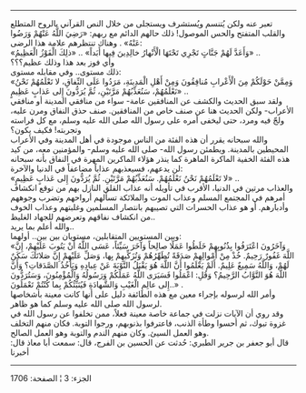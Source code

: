 ------------------------------------------------------------------------

تعبر عنه ولكن يُتنسم ويُستشرف ويستجلى من خلال النص القرآني بالروح المتطلع
والقلب المتفتح والحس الموصول! ذلك حالهم الدائم مع ربهم: «رَضِيَ اللَّهُ عَنْهُمْ
وَرَضُوا عَنْهُ» . وهناك تنتظرهم علامة هذا الرضى:  
«وَأَعَدَّ لَهُمْ جَنَّاتٍ تَجْرِي تَحْتَهَا الْأَنْهارُ خالِدِينَ فِيها أَبَداً» .. «ذلِكَ الْفَوْزُ
الْعَظِيمُ» ..  
وأي فوز بعد هذا وذلك عظيم؟؟؟  
ذلك مستوى.. وفي مقابله مستوى:  
«وَمِمَّنْ حَوْلَكُمْ مِنَ الْأَعْرابِ مُنافِقُونَ وَمِنْ أَهْلِ الْمَدِينَةِ، مَرَدُوا عَلَى النِّفاقِ، لا
تَعْلَمُهُمْ نَحْنُ نَعْلَمُهُمْ، سَنُعَذِّبُهُمْ مَرَّتَيْنِ، ثُمَّ يُرَدُّونَ إِلى عَذابٍ عَظِيمٍ» ..  
ولقد سبق الحديث والكشف عن المنافقين عامة- سواء من منافقي المدينة أو
منافقي الأعراب- ولكن الحديث هنا عن صنف خاص من المنافقين. صنف حذق النفاق
ومرن عليه، ولجّ فيه ومرد، حتى ليخفى أمره على رسول الله صلى الله عليه
وسلم، مع كل فراسته وتجربته! فكيف يكون؟  
والله سبحانه يقرر أن هذه الفئة من الناس موجودة في أهل المدينة وفي
الأعراب المحيطين بالمدينة. ويطمئن رسول الله- صلى الله عليه وسلم-
والمؤمنين معه، من كيد هذه الفئة الخفية الماكرة الماهرة كما ينذر هؤلاء
الماكرين المهرة في النفاق بأنه سبحانه لن يدعهم، فسيعذبهم عذاباً مضاعفاً في
الدنيا والآخرة:  
«لا تَعْلَمُهُمْ نَحْنُ نَعْلَمُهُمْ. سَنُعَذِّبُهُمْ مَرَّتَيْنِ. ثُمَّ يُرَدُّونَ إِلى عَذابٍ عَظِيمٍ» ..  
والعذاب مرتين في الدنيا، الأقرب في تأويله أنه عذاب القلق النازل بهم من
توقع انكشاف أمرهم في المجتمع المسلم وعذاب الموت والملائكة تسألهم أرواحهم
وتضرب وجوههم وأدبارهم. أو هو عذاب الحسرات التي تصيبهم بانتصار المسلمين
وغلبتهم وعذاب الخوف من انكشاف نفاقهم وتعرضهم للجهاد الغليظ..  
والله أعلم بما يريد..  
وبين المستويين المتقابلين، مستويان بين بين.. أولهما:  
«وَآخَرُونَ اعْتَرَفُوا بِذُنُوبِهِمْ خَلَطُوا عَمَلًا صالِحاً وَآخَرَ سَيِّئاً، عَسَى اللَّهُ أَنْ يَتُوبَ
عَلَيْهِمْ، إِنَّ اللَّهَ غَفُورٌ رَحِيمٌ. خُذْ مِنْ أَمْوالِهِمْ صَدَقَةً تُطَهِّرُهُمْ وَتُزَكِّيهِمْ بِها، وَصَلِّ
عَلَيْهِمْ إِنَّ صَلاتَكَ سَكَنٌ لَهُمْ، وَاللَّهُ سَمِيعٌ عَلِيمٌ. أَلَمْ يَعْلَمُوا أَنَّ اللَّهَ هُوَ يَقْبَلُ
التَّوْبَةَ عَنْ عِبادِهِ وَيَأْخُذُ الصَّدَقاتِ؟ وَأَنَّ اللَّهَ هُوَ التَّوَّابُ الرَّحِيمُ؟ وَقُلِ: اعْمَلُوا
فَسَيَرَى اللَّهُ عَمَلَكُمْ وَرَسُولُهُ وَالْمُؤْمِنُونَ، وَسَتُرَدُّونَ إِلى عالِمِ الْغَيْبِ وَالشَّهادَةِ
فَيُنَبِّئُكُمْ بِما كُنْتُمْ تَعْمَلُونَ..» .  
وأمر الله لرسوله بإجراء معين مع هذه الطائفة دليل على أنها كانت معينة
بأشخاصها لرسول الله صلى الله عليه وسلم كما هو ظاهر.  
وقد روي أن الآيات نزلت في جماعة خاصة معينة فعلاً، ممن تخلفوا عن رسول الله
في غزوة تبوك، ثم أحسوا وطأة الذنب، فاعترفوا بذنوبهم، ورجوا التوبة. فكان
منهم التخلف وهو العمل السيئ. وكان منهم الندم والتوبة وهو العمل الصالح.  
قال أبو جعفر بن جرير الطبري: حُدثت عن الحسين بن الفرج، قال: سمعت أبا معاذ
قال: أخبرنا

------------------------------------------------------------------------

الجزء: 3 ¦ الصفحة: 1706
